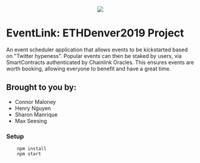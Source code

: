 <div align="center">
  <img src="https://pbs.twimg.com/media/DyMpqOVU8AAfM4R.jpg" />
</div>

# EventLink: ETHDenver2019 Project

An event scheduler application that
allows events to be kickstarted based on
"Twitter hypeness". Popular events can then be staked by users, via SmartContracts authenticated by Chainlink Oracles. This ensures
events are worth booking, allowing 
everyone to benefit and have a great time.

## Brought to you by:

* Connor Maloney
* Henry Nguyen
* Sharon Manrique
* Max Seesing

### Setup

```
    npm install
    npm start
```
